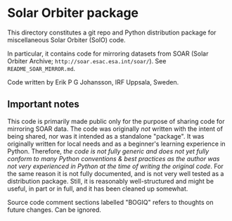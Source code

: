 # Solar Orbiter package

This directory constitutes a git repo and Python distribution package for miscellaneous Solar Orbiter (SolO) code.

In particular, it contains code for mirroring datasets from SOAR (Solar Orbiter Archive; `http://soar.esac.esa.int/soar/`). See `README_SOAR_MIRROR.md`.

Code written by Erik P G Johansson, IRF Uppsala, Sweden.



## Important notes

This code is primarily made public only for the purpose of sharing code for mirroring SOAR data. The code was originally *not* written with the intent of being shared, nor was it intended as a standalone "package". It was originally written for local needs and as a beginner's learning experience in Python. Therefore, *the code is not fully generic and does not yet fully conform to many Python conventions & best practices as the author was not very experienced in Python at the time of writing the original code*. For the same reason it is not fully documented, and is not very well tested as a distribution package. Still, it is reasonably well-structured and might be useful, in part or in full, and it has been cleaned up somewhat.

Source code comment sections labelled "BOGIQ" refers to thoughts on future changes. Can be ignored.
